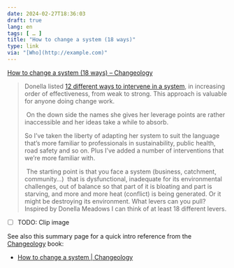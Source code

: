 ```yaml
---
date: 2024-02-27T18:36:03
draft: true
lang: en
tags: [ … ]
title: "How to change a system (18 ways)"
type: link
via: "[Who](http://example.com)"
---
```


[How to change a system (18 ways) – Changeology](https://www.enablingchange.com.au/blog/strategy-2/how-to-change-a-system/)

> Donella listed [12 different ways to intervene in a system](http://www.donellameadows.org/archives/leverage-points-places-to-intervene-in-a-system/), in increasing order of effectiveness, from weak to strong. This approach is valuable for anyone doing change work.
>
>  On the down side the names she gives her leverage points are rather inaccessible and her ideas take a while to absorb. 
>
> So I’ve taken the liberty of adapting her system to suit the language that’s more familiar to professionals in sustainability, public health, road safety and so on. Plus I’ve added a number of interventions that we’re more familiar with.
>
>  The starting point is that you face a system (business, catchment, community…)  that is dysfunctional, inadequate for its environmental challenges, out of balance so that part of it is bloating and part is starving, and more and more heat (conflict) is being generated. Or it might be destroying its environment. What levers can you pull? Inspired by Donella Meadows I can think of at least 18 different levers.



* [ ] TODO: Clip image



See also this summary page for a quick intro reference from the [Changeology](https://www.enablingchange.com.au/htctw.php) book:

* [How to change a system | Changeology](https://www.enablingchange.com.au/systems.php)
